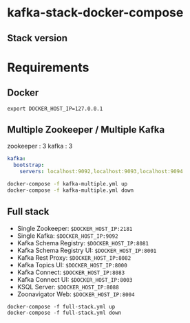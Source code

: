 # kafka-stack-docker-compose

## Stack version

# Requirements

## Docker

```
export DOCKER_HOST_IP=127.0.0.1
```

## Multiple Zookeeper / Multiple Kafka

zookeeper : 3
kafka : 3

```yaml
kafka:
  bootstrap:
    servers: localhost:9092,localhost:9093,localhost:9094
```
```sh
docker-compose -f kafka-multiple.yml up
docker-compose -f kafka-multiple.yml down
```

## Full stack

 - Single Zookeeper: `$DOCKER_HOST_IP:2181`
 - Single Kafka: `$DOCKER_HOST_IP:9092`
 - Kafka Schema Registry: `$DOCKER_HOST_IP:8081`
 - Kafka Schema Registry UI: `$DOCKER_HOST_IP:8001`
 - Kafka Rest Proxy: `$DOCKER_HOST_IP:8082`
 - Kafka Topics UI: `$DOCKER_HOST_IP:8000`
 - Kafka Connect: `$DOCKER_HOST_IP:8083`
 - Kafka Connect UI: `$DOCKER_HOST_IP:8003`
 - KSQL Server: `$DOCKER_HOST_IP:8088`
 - Zoonavigator Web: `$DOCKER_HOST_IP:8004`

 ```
 docker-compose -f full-stack.yml up
 docker-compose -f full-stack.yml down
 ```
